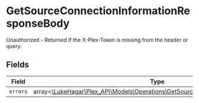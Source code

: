 # GetSourceConnectionInformationResponseBody

Unauthorized - Returned if the X-Plex-Token is missing from the header or query.


## Fields

| Field                                                                                                                                                | Type                                                                                                                                                 | Required                                                                                                                                             | Description                                                                                                                                          |
| ---------------------------------------------------------------------------------------------------------------------------------------------------- | ---------------------------------------------------------------------------------------------------------------------------------------------------- | ---------------------------------------------------------------------------------------------------------------------------------------------------- | ---------------------------------------------------------------------------------------------------------------------------------------------------- |
| `errors`                                                                                                                                             | array<[\LukeHagar\Plex_API\Models\Operations\GetSourceConnectionInformationErrors](../../Models/Operations/GetSourceConnectionInformationErrors.md)> | :heavy_minus_sign:                                                                                                                                   | N/A                                                                                                                                                  |